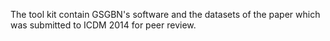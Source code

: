 The tool kit contain GSGBN's software and the datasets of the paper which was submitted to ICDM 2014 for peer review.
